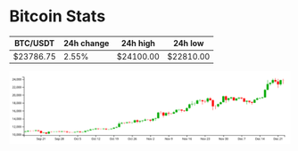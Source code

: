 # Bitcoin Stats

BTC/USDT|24h change|24h high|24h low|
|---|---|---|---|
|$23786.75|2.55%|$24100.00|$22810.00|

<img src="./chart.svg">
